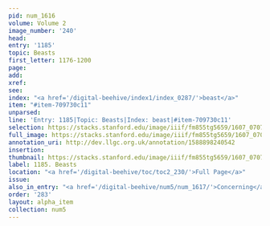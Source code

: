 ```yaml
---
pid: num_1616
volume: Volume 2
image_number: '240'
head:
entry: '1185'
topic: Beasts
first_letter: 1176-1200
page:
add:
xref:
see:
index: "<a href='/digital-beehive/index1/index_0287/'>beast</a>"
item: "#item-709730c11"
unparsed:
line: 'Entry: 1185|Topic: Beasts|Index: beast|#item-709730c11'
selection: https://stacks.stanford.edu/image/iiif/fm855tg5659/1607_0707/829,3852,2855,794/full/0/default.jpg
full_image: https://stacks.stanford.edu/image/iiif/fm855tg5659/1607_0707/full/full/0/default.jpg
annotation_uri: http://dev.llgc.org.uk/annotation/1588898240542
insertion:
thumbnail: https://stacks.stanford.edu/image/iiif/fm855tg5659/1607_0707/829,3852,600,180/250,/0/default.jpg
label: 1185. Beasts
location: "<a href='/digital-beehive/toc/toc2_230/'>Full Page</a>"
issue:
also_in_entry: "<a href='/digital-beehive/num5/num_1617/'>Concerning</a>"
order: '283'
layout: alpha_item
collection: num5
---
```

